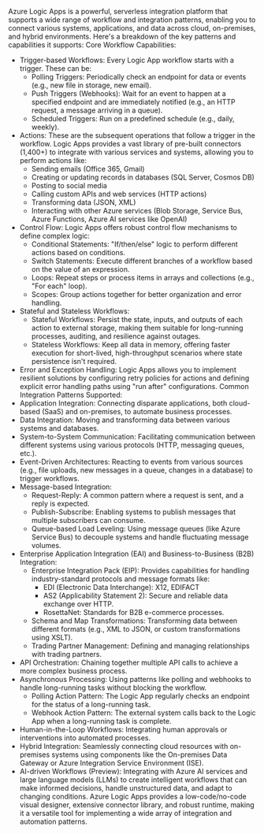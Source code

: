 Azure Logic Apps is a powerful, serverless integration platform that supports a wide range of workflow and integration patterns, enabling you to connect various systems, applications, and data across cloud, on-premises, and hybrid environments. Here's a breakdown of the key patterns and capabilities it supports:
Core Workflow Capabilities:
 * Trigger-based Workflows: Every Logic App workflow starts with a trigger. These can be:
   * Polling Triggers: Periodically check an endpoint for data or events (e.g., new file in storage, new email).
   * Push Triggers (Webhooks): Wait for an event to happen at a specified endpoint and are immediately notified (e.g., an HTTP request, a message arriving in a queue).
   * Scheduled Triggers: Run on a predefined schedule (e.g., daily, weekly).
 * Actions: These are the subsequent operations that follow a trigger in the workflow. Logic Apps provides a vast library of pre-built connectors (1,400+) to integrate with various services and systems, allowing you to perform actions like:
   * Sending emails (Office 365, Gmail)
   * Creating or updating records in databases (SQL Server, Cosmos DB)
   * Posting to social media
   * Calling custom APIs and web services (HTTP actions)
   * Transforming data (JSON, XML)
   * Interacting with other Azure services (Blob Storage, Service Bus, Azure Functions, Azure AI services like OpenAI)
 * Control Flow: Logic Apps offers robust control flow mechanisms to define complex logic:
   * Conditional Statements: "If/then/else" logic to perform different actions based on conditions.
   * Switch Statements: Execute different branches of a workflow based on the value of an expression.
   * Loops: Repeat steps or process items in arrays and collections (e.g., "For each" loop).
   * Scopes: Group actions together for better organization and error handling.
 * Stateful and Stateless Workflows:
   * Stateful Workflows: Persist the state, inputs, and outputs of each action to external storage, making them suitable for long-running processes, auditing, and resilience against outages.
   * Stateless Workflows: Keep all data in memory, offering faster execution for short-lived, high-throughput scenarios where state persistence isn't required.
 * Error and Exception Handling: Logic Apps allows you to implement resilient solutions by configuring retry policies for actions and defining explicit error handling paths using "run after" configurations.
Common Integration Patterns Supported:
 * Application Integration: Connecting disparate applications, both cloud-based (SaaS) and on-premises, to automate business processes.
 * Data Integration: Moving and transforming data between various systems and databases.
 * System-to-System Communication: Facilitating communication between different systems using various protocols (HTTP, messaging queues, etc.).
 * Event-Driven Architectures: Reacting to events from various sources (e.g., file uploads, new messages in a queue, changes in a database) to trigger workflows.
 * Message-based Integration:
   * Request-Reply: A common pattern where a request is sent, and a reply is expected.
   * Publish-Subscribe: Enabling systems to publish messages that multiple subscribers can consume.
   * Queue-based Load Leveling: Using message queues (like Azure Service Bus) to decouple systems and handle fluctuating message volumes.
 * Enterprise Application Integration (EAI) and Business-to-Business (B2B) Integration:
   * Enterprise Integration Pack (EIP): Provides capabilities for handling industry-standard protocols and message formats like:
     * EDI (Electronic Data Interchange): X12, EDIFACT
     * AS2 (Applicability Statement 2): Secure and reliable data exchange over HTTP.
     * RosettaNet: Standards for B2B e-commerce processes.
   * Schema and Map Transformations: Transforming data between different formats (e.g., XML to JSON, or custom transformations using XSLT).
   * Trading Partner Management: Defining and managing relationships with trading partners.
 * API Orchestration: Chaining together multiple API calls to achieve a more complex business process.
 * Asynchronous Processing: Using patterns like polling and webhooks to handle long-running tasks without blocking the workflow.
   * Polling Action Pattern: The Logic App regularly checks an endpoint for the status of a long-running task.
   * Webhook Action Pattern: The external system calls back to the Logic App when a long-running task is complete.
 * Human-in-the-Loop Workflows: Integrating human approvals or interventions into automated processes.
 * Hybrid Integration: Seamlessly connecting cloud resources with on-premises systems using components like the On-premises Data Gateway or Azure Integration Service Environment (ISE).
 * AI-driven Workflows (Preview): Integrating with Azure AI services and large language models (LLMs) to create intelligent workflows that can make informed decisions, handle unstructured data, and adapt to changing conditions.
Azure Logic Apps provides a low-code/no-code visual designer, extensive connector library, and robust runtime, making it a versatile tool for implementing a wide array of integration and automation patterns.

